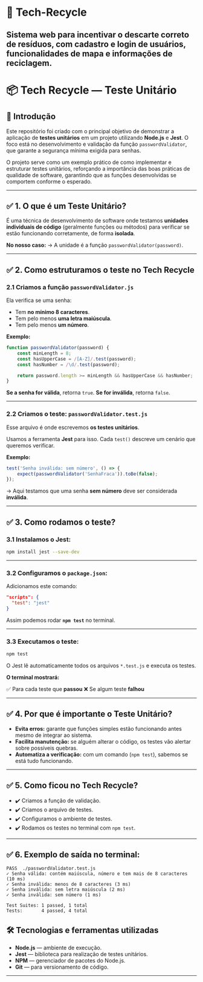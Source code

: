 # 🌱 Tech-Recycle

Sistema web para incentivar o descarte correto de resíduos, com cadastro e login de usuários, funcionalidades de mapa e informações de reciclagem.
---


# 📦 Tech Recycle — Teste Unitário

## 📖 Introdução

Este repositório foi criado com o principal objetivo de demonstrar a aplicação de **testes unitários** em um projeto utilizando **Node.js** e **Jest**. O foco está no desenvolvimento e validação da função `passwordValidator`, que garante a segurança mínima exigida para senhas.

O projeto serve como um exemplo prático de como implementar e estruturar testes unitários, reforçando a importância das boas práticas de qualidade de software, garantindo que as funções desenvolvidas se comportem conforme o esperado.

---

## ✅ **1. O que é um Teste Unitário?**

É uma técnica de desenvolvimento de software onde testamos **unidades individuais de código** (geralmente funções ou métodos) para verificar se estão funcionando corretamente, de forma **isolada**.

**No nosso caso:**
→ A unidade é a função `passwordValidator(password)`.

---

## ✅ **2. Como estruturamos o teste no Tech Recycle**

### **2.1 Criamos a função `passwordValidator.js`**

Ela verifica se uma senha:

* Tem **no mínimo 8 caracteres**.
* Tem pelo menos **uma letra maiúscula**.
* Tem pelo menos **um número**.

**Exemplo:**

```javascript
function passwordValidator(password) {
    const minLength = 8;
    const hasUpperCase = /[A-Z]/.test(password);
    const hasNumber = /\d/.test(password);

    return password.length >= minLength && hasUpperCase && hasNumber;
}
```

**Se a senha for válida**, retorna `true`.
**Se for inválida**, retorna `false`.

---

### **2.2 Criamos o teste: `passwordValidator.test.js`**

Esse arquivo é onde escrevemos **os testes unitários**.

Usamos a ferramenta **Jest** para isso.
Cada `test()` descreve um cenário que queremos verificar.

**Exemplo:**

```javascript
test('Senha inválida: sem número', () => {
    expect(passwordValidator('SenhaFraca')).toBe(false);
});
```

→ Aqui testamos que uma senha **sem número** deve ser considerada **inválida**.

---

## ✅ **3. Como rodamos o teste?**

### **3.1 Instalamos o Jest:**

```bash
npm install jest --save-dev
```

---

### **3.2 Configuramos o `package.json`**:

Adicionamos este comando:

```json
"scripts": {
  "test": "jest"
}
```

Assim podemos rodar **`npm test`** no terminal.

---

### **3.3 Executamos o teste:**

```bash
npm test
```

O Jest lê automaticamente todos os arquivos `*.test.js` e executa os testes.

**O terminal mostrará:**

✅ Para cada teste que **passou**
❌ Se algum teste **falhou**

---

## ✅ **4. Por que é importante o Teste Unitário?**

* **Evita erros:** garante que funções simples estão funcionando antes mesmo de integrar ao sistema.
* **Facilita manutenção:** se alguém alterar o código, os testes vão alertar sobre possíveis quebras.
* **Automatiza a verificação:** com um comando (`npm test`), sabemos se está tudo funcionando.

---

## ✅ **5. Como ficou no Tech Recycle?**

* ✔️ Criamos a função de validação.
* ✔️ Criamos o arquivo de testes.
* ✔️ Configuramos o ambiente de testes.
* ✔️ Rodamos os testes no terminal com `npm test`.

---

## ✅ **6. Exemplo de saída no terminal:**

```
PASS  ./passwordValidator.test.js
✓ Senha válida: contém maiúscula, número e tem mais de 8 caracteres (10 ms)
✓ Senha inválida: menos de 8 caracteres (3 ms)
✓ Senha inválida: sem letra maiúscula (2 ms)
✓ Senha inválida: sem número (1 ms)

Test Suites: 1 passed, 1 total
Tests:       4 passed, 4 total
```
## 🛠️ Tecnologias e ferramentas utilizadas

- **Node.js** — ambiente de execução.
- **Jest** — biblioteca para realização de testes unitários.
- **NPM** — gerenciador de pacotes do Node.js.
- **Git** — para versionamento de código.

---
